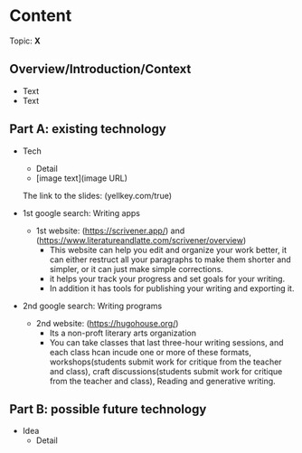 # Content
Topic: **X**

## Overview/Introduction/Context
* Text
* Text

## Part A: existing technology
* Tech
  * Detail
  * [image text](image URL)
 
  The link to the slides:  (yellkey.com/true) 
  
 * 1st google search: Writing apps
   * 1st website: (https://scrivener.app/) and (https://www.literatureandlatte.com/scrivener/overview) 
     * This website can help you edit and organize your work better, it can either restruct all your paragraphs to make them shorter and simpler, or it can just make simple corrections.
     * it helps your track your progress and set goals for your writing.
     * In addition it has tools for publishing your writing and exporting it.
    
 * 2nd google search: Writing programs
   * 2nd website: (https://hugohouse.org/)
     * Its a non-proft literary arts organization
     * You can take classes that last three-hour writing sessions, and each class hcan incude one or more of these formats, workshops(students submit work for critique from the teacher and class), craft discussions(students submit work for critique from the teacher and class), Reading and generative writing. 
  
    
## Part B: possible future technology
* Idea
  * Detail
